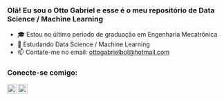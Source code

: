 ### Olá! Eu sou o Otto Gabriel e esse é o meu repositório de Data Science / Machine Learning 


- 🎓 Estou no último período de graduação em Engenharia Mecatrônica
- 🌱 Estudando Data Science / Machine Learning 
- 📫 Contate-me no email: ottogabrielbol@hotmail.com

### Conecte-se comigo:

[<img align="left"  width="22px" src="https://cdn.jsdelivr.net/npm/simple-icons@3.4.0/icons/linkedin.svg" />](https://www.linkedin.com/in/otto-gabriel/)

[<img align="left" alt="lamartine_sl | medium" width="22px" src="https://cdn.jsdelivr.net/npm/simple-icons@3.4.0/icons/medium.svg" />](https://medium.com/@ottogabriel)

<!--
**OttoBenevides/OttoBenevides** is a ✨ _special_ ✨ repository because its `README.md` (this file) appears on your GitHub profile.

Here are some ideas to get you started:

- 🔭 I’m currently working on ...
- 🌱 I’m currently learning ...
- 👯 I’m looking to collaborate on ...
- 🤔 I’m looking for help with ...
- 💬 Ask me about ...
- 📫 How to reach me: ...
- 😄 Pronouns: ...
- ⚡ Fun fact: ...
-->
